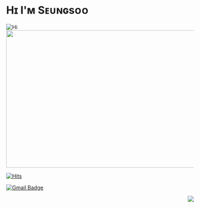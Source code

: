 # Hɪ I'ᴍ Sᴇᴜɴɢsᴏᴏ

![Hi](https://cdn.discordapp.com/attachments/1052968210678423552/1065987022457688064/2afa1da2e65724b0.png)
<img src="https://cdn.discordapp.com/attachments/1052968210678423552/1065987022457688064/2afa1da2e65724b0.png"  width="700" height="370">

[![Hits](https://hits.seeyoufarm.com/api/count/incr/badge.svg?url=https%3A%2F%2Fgithub.com%2Fseungsoo525&count_bg=%23EB8B10&title_bg=%23684327&icon=&icon_color=%23E7E7E7&title=VISIT&edge_flat=false)](https://github.com/SeungSoo525)

[![Gmail Badge](https://img.shields.io/badge/Gmail-D14836?style=flat&logo=Gmail&logoColor=white)](mailto:shinseungsoo525@gmail.com)

<img align='right' src="http://mazassumnida.wtf/api/v2/generate_badge?boj=seungsoo525">
